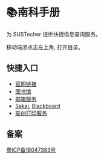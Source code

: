 # 📚南科手册

为 SUSTecher 提供快捷信息查询服务。

移动端须点击左上角, 打开目录。

## 快捷入口
* [官网链接](http://www.sustech.edu.cn/)
* [图书馆](https://lib.sustech.edu.cn/)
* [邮箱服务](http://www.sustech.edu.cn/mail/)
* [Sakai](http://sakai.sustech.edu.cn), [Blackboard](https://bb.sustech.edu.cn/)
* [联创打印服务](http://pms.sustech.edu.cn)

## 备案
[粤ICP备18047383号](http://www.beian.miit.gov.cn/)
